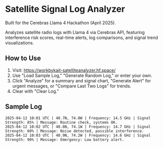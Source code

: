 # Satellite Signal Log Analyzer
Built for the Cerebras Llama 4 Hackathon (April 2025).

Analyzes satellite radio logs with Llama 4 via Cerebras API, featuring interference risk scores, real-time alerts, log comparisons, and signal trend visualizations.

## How to Use
1. Visit: https://workbykait-satelliteanalyzer.hf.space/
2. Use "Load Sample Log," "Generate Random Log," or enter your own.
3. Click "Analyze" for a summary and signal chart, "Generate Alert" for urgent messages, or "Compare Last Two Logs" for trends.
4. Clear with "Clear Log."

## Sample Log
```text
2025-04-12 10:01 UTC | 40.7N, 74.0W | Frequency: 14.5 GHz | Signal Strength: 85% | Message: Routine check, systems OK.
2025-04-12 10:02 UTC | 40.8N, 74.1W | Frequency: 14.7 GHz | Signal Strength: 60% | Message: Noise detected, possible interference.
2025-04-12 10:03 UTC | 40.9N, 74.2W | Frequency: 14.6 GHz | Signal Strength: 90% | Message: Emergency: Low battery alert.
